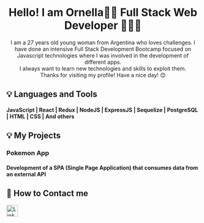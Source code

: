 <h1 align="center">Hello! I am Ornella👋😄 Full Stack Web Developer 👩🏻‍💻</h1>

<p align="center"> I am a 27 years old young woman from Argentina who loves challenges. I have done an intensive Full Stack Development Bootcamp focused on Javascript technologies where I was involved in the development of different apps. 
<br>
I always want to learn new technologies and skills to exploit them. 
<br>
Thanks for visiting my profile! Have a nice day! 😊</p>

## :bulb: Languages and Tools

<h4 align="left">JavaScript | React | Redux | NodeJS | ExpressJS | Sequelize | PostgreSQL | HTML | CSS | And others</h4>

## :bulb: My Projects

<h3 align="left">Pokemon App</h3>
<h4 align="left">Development of a SPA (Single Page Application) that consumes data from an external API</h4>

## :round_pushpin: How to Contact me

<a href="https://www.linkedin.com/in/ornella-irigo/" target="blank"><img align="center" src="https://cdn.icon-icons.com/icons2/1906/PNG/512/iconfinder-linkedin-4550875_121338.png" alt="LinkedIn" height="30" width="30" /></a>




